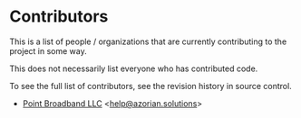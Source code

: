 # Contributors

This is a list of people / organizations that are currently contributing to the project in
some way.

This does not necessarily list everyone who has contributed code.

To see the full list of contributors, see the revision history in
source control.

- <a href="https://azoriansolutions.com" target="_blank">Point Broadband LLC</a> &lt;<a href="mailto:help@azorian.solutions">help@azorian.solutions</a>&gt;